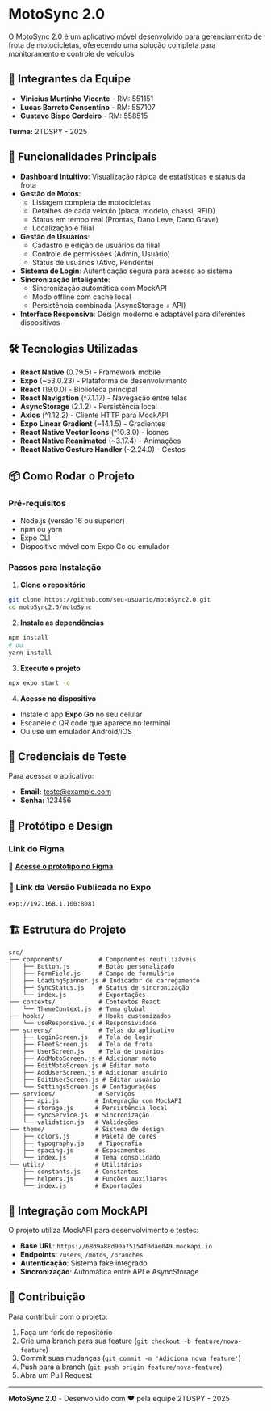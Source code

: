 # MotoSync 2.0

O MotoSync 2.0 é um aplicativo móvel desenvolvido para gerenciamento de frota de motocicletas, oferecendo uma solução completa para monitoramento e controle de veículos.

## 👥 Integrantes da Equipe

- **Vinicius Murtinho Vicente** - RM: 551151
- **Lucas Barreto Consentino** - RM: 557107  
- **Gustavo Bispo Cordeiro** - RM: 558515

**Turma:** 2TDSPY - 2025

## 🚀 Funcionalidades Principais

- **Dashboard Intuitivo**: Visualização rápida de estatísticas e status da frota
- **Gestão de Motos**: 
  - Listagem completa de motocicletas
  - Detalhes de cada veículo (placa, modelo, chassi, RFID)
  - Status em tempo real (Prontas, Dano Leve, Dano Grave)
  - Localização e filial
- **Gestão de Usuários**: 
  - Cadastro e edição de usuários da filial
  - Controle de permissões (Admin, Usuário)
  - Status de usuários (Ativo, Pendente)
- **Sistema de Login**: Autenticação segura para acesso ao sistema
- **Sincronização Inteligente**: 
  - Sincronização automática com MockAPI
  - Modo offline com cache local
  - Persistência combinada (AsyncStorage + API)
- **Interface Responsiva**: Design moderno e adaptável para diferentes dispositivos

## 🛠️ Tecnologias Utilizadas

- **React Native** (0.79.5) - Framework mobile
- **Expo** (~53.0.23) - Plataforma de desenvolvimento
- **React** (19.0.0) - Biblioteca principal
- **React Navigation** (^7.1.17) - Navegação entre telas
- **AsyncStorage** (2.1.2) - Persistência local
- **Axios** (^1.12.2) - Cliente HTTP para MockAPI
- **Expo Linear Gradient** (~14.1.5) - Gradientes
- **React Native Vector Icons** (^10.3.0) - Ícones
- **React Native Reanimated** (~3.17.4) - Animações
- **React Native Gesture Handler** (~2.24.0) - Gestos

## 📦 Como Rodar o Projeto

### Pré-requisitos
- Node.js (versão 16 ou superior)
- npm ou yarn
- Expo CLI
- Dispositivo móvel com Expo Go ou emulador

### Passos para Instalação

1. **Clone o repositório**
```bash
git clone https://github.com/seu-usuario/motoSync2.0.git
cd motoSync2.0/motoSync
```

2. **Instale as dependências**
```bash
npm install
# ou
yarn install
```

3. **Execute o projeto**
```bash
npx expo start -c
```

4. **Acesse no dispositivo**
- Instale o app **Expo Go** no seu celular
- Escaneie o QR code que aparece no terminal
- Ou use um emulador Android/iOS

## 🔐 Credenciais de Teste

Para acessar o aplicativo:
- **Email:** teste@example.com
- **Senha:** 123456

## 🎨 Protótipo e Design

### Link do Figma
🔗 **[Acesse o protótipo no Figma](https://www.figma.com/design/W9u2hG7DHwZlCQgXjJ0pDu/Vers%C3%A3o-final?node-id=0-1&t=qqZCD1xByO9)**

### 📱 Link da Versão Publicada no Expo
```
exp://192.168.1.100:8081
```

## 🏗️ Estrutura do Projeto

```
src/
├── components/          # Componentes reutilizáveis
│   ├── Button.js        # Botão personalizado
│   ├── FormField.js     # Campo de formulário
│   ├── LoadingSpinner.js # Indicador de carregamento
│   ├── SyncStatus.js    # Status de sincronização
│   └── index.js         # Exportações
├── contexts/            # Contextos React
│   └── ThemeContext.js  # Tema global
├── hooks/               # Hooks customizados
│   └── useResponsive.js # Responsividade
├── screens/             # Telas do aplicativo
│   ├── LoginScreen.js   # Tela de login
│   ├── FleetScreen.js   # Tela de frota
│   ├── UserScreen.js    # Tela de usuários
│   ├── AddMotoScreen.js # Adicionar moto
│   ├── EditMotoScreen.js # Editar moto
│   ├── AddUserScreen.js # Adicionar usuário
│   ├── EditUserScreen.js # Editar usuário
│   └── SettingsScreen.js # Configurações
├── services/            # Serviços
│   ├── api.js          # Integração com MockAPI
│   ├── storage.js      # Persistência local
│   ├── syncService.js  # Sincronização
│   └── validation.js   # Validações
├── theme/              # Sistema de design
│   ├── colors.js       # Paleta de cores
│   ├── typography.js    # Tipografia
│   ├── spacing.js      # Espaçamentos
│   └── index.js        # Tema consolidado
└── utils/              # Utilitários
    ├── constants.js    # Constantes
    ├── helpers.js      # Funções auxiliares
    └── index.js        # Exportações
```

## 🔧 Integração com MockAPI

O projeto utiliza MockAPI para desenvolvimento e testes:

- **Base URL**: `https://68d9a88d90a75154f0dae049.mockapi.io`
- **Endpoints**: `/users`, `/motos`, `/branches`
- **Autenticação**: Sistema fake integrado
- **Sincronização**: Automática entre API e AsyncStorage

## 🤝 Contribuição

Para contribuir com o projeto:
1. Faça um fork do repositório
2. Crie uma branch para sua feature (`git checkout -b feature/nova-feature`)
3. Commit suas mudanças (`git commit -m 'Adiciona nova feature'`)
4. Push para a branch (`git push origin feature/nova-feature`)
5. Abra um Pull Request

---

**MotoSync 2.0** - Desenvolvido com ❤️ pela equipe 2TDSPY - 2025